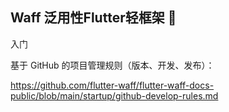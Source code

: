 ## Waff 泛用性Flutter轻框架 👋

<!--

**Here are some ideas to get you started:**

🙋‍♀️ A short introduction - what is your organization all about?
🌈 Contribution guidelines - how can the community get involved?
👩‍💻 Useful resources - where can the community find your docs? Is there anything else the community should know?
🍿 Fun facts - what does your team eat for breakfast?
🧙 Remember, you can do mighty things with the power of [Markdown](https://docs.github.com/github/writing-on-github/getting-started-with-writing-and-formatting-on-github/basic-writing-and-formatting-syntax)
-->

入门

基于 GitHub 的项目管理规则（版本、开发、发布）：

https://github.com/flutter-waff/flutter-waff-docs-public/blob/main/startup/github-develop-rules.md


